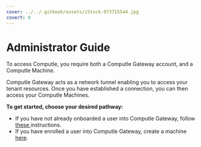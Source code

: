 ```yaml
---
cover: ../../.gitbook/assets/iStock-973715544.jpg
coverY: 0
---
```


# Administrator Guide

To access Computle, you require both a Computle Gateway account, and a Computle Machine.

Computle Gateway acts as a network tunnel enabling you to access your tenant resources. Once you have established a connection, you can then access your Computle Machines.&#x20;

**To get started, choose your desired pathway:**

* If you have not already onboarded a user into Computle Gateway, follow [these ](gateway-deployment.md)instructions.&#x20;
* If you have enrolled a user into Computle Gateway, create a machine [here](portals.md).&#x20;

